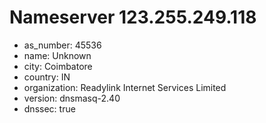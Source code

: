 # Nameserver 123.255.249.118

* as_number: 45536
* name: Unknown
* city: Coimbatore
* country: IN
* organization: Readylink Internet Services Limited
* version: dnsmasq-2.40
* dnssec: true
